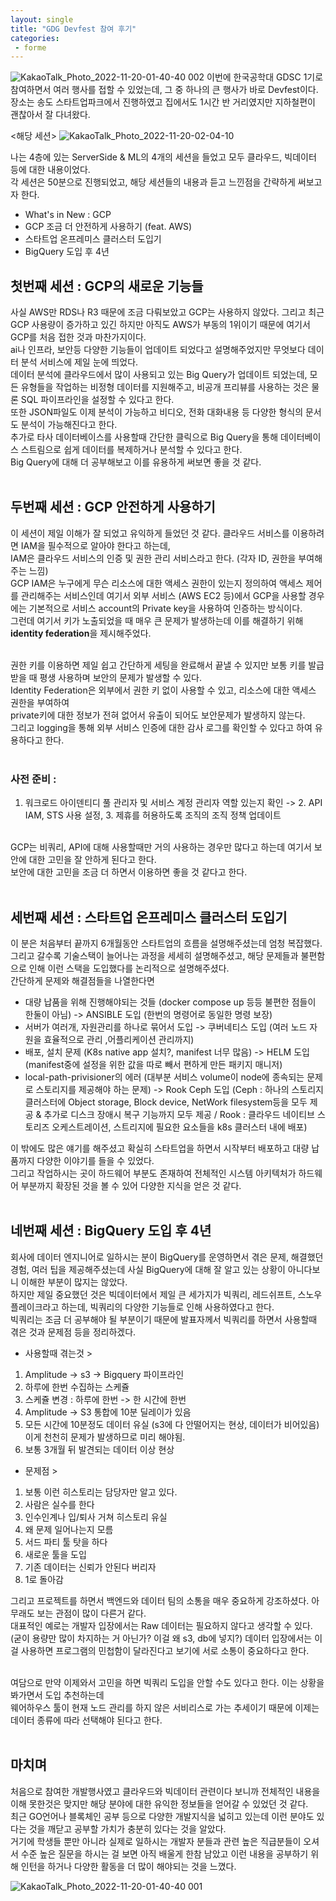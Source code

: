 ```yaml
---
layout: single
title: "GDG Devfest 참여 후기"
categories:
 - forme
---
```



![KakaoTalk_Photo_2022-11-20-01-40-40 002](https://user-images.githubusercontent.com/81789003/202862842-9ca8f622-60d6-4179-86ca-9cbe8cadb974.jpeg)
이번에 한국공학대 GDSC 1기로 참여하면서 여러 행사를 접할 수 있었는데, 그 중 하나의 큰 행사가 바로 Devfest이다. <br>
장소는 송도 스타트업파크에서 진행하였고 집에서도 1시간 반 거리였지만 지하철편이 괜찮아서 잘 다녀왔다. <br>

<해당 세션>
![KakaoTalk_Photo_2022-11-20-02-04-10](https://user-images.githubusercontent.com/81789003/202862844-669e5a74-8487-404b-92fa-ff08f6e4a591.jpeg)

나는 4층에 있는 ServerSide & ML의 4개의 세션을 들었고 모두 클라우드, 빅데이터 등에 대한 내용이었다. <br>
각 세션은 50분으로 진행되었고, 해당 세션들의 내용과 듣고 느낀점을 간략하게 써보고자 한다. <br>

- What's in New : GCP
- GCP 조금 더 안전하게 사용하기 (feat. AWS)
- 스타트업 온프레미스 클러스터 도입기
- BigQuery 도입 후 4년

## 첫번째 세션 : GCP의 새로운 기능들
사실 AWS만 RDS나 R3 때문에 조금 다뤄보았고 GCP는 사용하지 않았다. 그리고 최근 GCP 사용량이 증가하고 있긴 하지만 아직도 AWS가 부동의 1위이기 때문에 여기서 GCP를 처음 접한 것과 마찬가지이다. <br>
ai나 인프라, 보안등 다양한 기능들이 업데이트 되었다고 설명해주었지만 무엇보다 데이터 분석 서비스에 제일 눈에 띄었다. <br>
데이터 분석에 클라우드에서 많이 사용되고 있는 Big Query가 업데이트 되었는데, 모든 유형들을 작업하는 비정형 데이터를 지원해주고, 비공개 프리뷰를 사용하는 것은 물론 SQL 파이프라인을 설정할 수 있다고 한다. <br>
또한 JSON파일도 이제 분석이 가능하고 비디오, 전화 대화내용 등 다양한 형식의 문서도 분석이 가능해진다고 한다. <br>
추가로 타사 데이터베이스를 사용할때 간단한 클릭으로 Big Query을 통해 데이터베이스 스트림으로 쉽게 데이터를 복제하거나 분석할 수 있다고 한다. <br>
Big Query에 대해 더 공부해보고 이를 유용하게 써보면 좋을 것 같다. <br> <br>


## 두번째 세션 : GCP 안전하게 사용하기
이 세션이 제일 이해가 잘 되었고 유익하게 들었던 것 같다. 클라우드 서비스를 이용하려면 IAM을 필수적으로 알아야 한다고 하는데, <br>
IAM은 클라우드 서비스의 인증 및 권한 관리 서비스라고 한다. (각자 ID, 권한을 부여해주는 느낌) <br>
GCP IAM은 누구에게 무슨 리소스에 대한 액세스 권한이 있는지 정의하여 액세스 제어를 관리해주는 서비스인데 여기서 외부 서비스 (AWS EC2 등)에서 GCP을 사용할 경우에는 기본적으로 서비스 account의 Private key을 사용하여 인증하는 방식이다. <br>
그런데 여기서 키가 노출되었을 때 매우 큰 문제가 발생하는데 이를 해결하기 위해 **identity federation**을 제시해주었다. <br> <br>

권한 키를 이용하면 제일 쉽고 간단하게 세팅을 완료해서 끝낼 수 있지만 보통 키를 발급받을 때 평생 사용하며 보안의 문제가 발생할 수 있다. <br>
Identity Federation은 외부에서 권한 키 없이 사용할 수 있고, 리소스에 대한 액세스 권한을 부여하여 <br>
private키에 대한 정보가 전혀 없어서 유출이 되어도 보안문제가 발생하지 않는다. <br>
그리고 logging을 통해 외부 서비스 인증에 대한 감사 로그를 확인할 수 있다고 하여 유용하다고 한다. <br> <br>

### 사전 준비 : 
1. 워크로드 아이덴티디 풀 관리자 및 서비스 계정 관리자 역할 있는지 확인 -> 2. API IAM, STS 사용 설정, 3. 제휴를 허용하도록 조직의 조직 정책 업데이트 <br> <br>

GCP는 비쿼리, API에 대해 사용할때만 거의 사용하는 경우만 많다고 하는데 여기서 보안에 대한 고민을 잘 안하게 된다고 한다. <br>
보안에 대한 고민을 조금 더 하면서 이용하면 좋을 것 같다고 한다. <br> <br>


## 세번째 세션 : 스타트업 온프레미스 클러스터 도입기
이 분은 처음부터 끝까지 6개월동안 스타트업의 흐름을 설명해주셨는데 엄청 복잡했다. 그리고 갈수록 기술스택이 늘어나는 과정을 세세히 설명해주셨고,
해당 문제들과 불편함으로 인해 이런 스택을 도입했다를 논리적으로 설명해주셨다. <br>
간단하게 문제와 해결점들을 나열한다면 <br>
- 대량 납품을 위해 진행해야되는 것들 (docker compose up 등등 불편한 점들이 한둘이 아님) -> ANSIBLE 도입 (한번의 명령어로 동일한 명령 보장)
- 서버가 여러개, 자원관리를 하나로 묶어서 도입 -> 쿠버네티스 도입 (여러 노드 자원을 효율적으로 관리 ,어플리케이션 관리까지)
- 배포, 설치 문제 (K8s native app 설치?, manifest 너무 많음) -> HELM 도입 (manifest중에 설정을 위한 값을 따로 빼서 편하게 만든 패키지 매니저)
- local-path-privisioner의 에러 (대부분 서비스 volume이 node에 종속되는 문제로 스토리지를 제공해야 하는 문제) -> Rook Ceph 도입 (Ceph : 하나의 스토리지 클러스터에 Object storage, Block device, NetWork filesystem등을 모두 제공 & 추가로 디스크 장애시 복구 기능까지 모두 제공 /
Rook : 클라우드 네이티브 스토리즈 오케스트레이션, 스트리지에 필요한 요소들을 k8s 클러스터 내에 배포)

이 밖에도 많은 얘기를 해주셨고 확실히 스타트업을 하면서 시작부터 배포하고 대량 납품까지 다양한 이야기를 들을 수 있었다. <br>
그리고 작업하시는 곳이 하드웨어 부분도 존재하여 전체적인 시스템 아키텍처가 하드웨어 부분까지 확장된 것을 볼 수 있어 다양한 지식을 얻은 것 같다. <br> <br>

## 네번째 세션 : BigQuery 도입 후 4년
회사에 데이터 엔지니어로 일하시는 분이 BigQuery를 운영하면서 겪은 문제, 해결했던 경험, 여러 팁을 제공해주셨는데 사실 BigQuery에 대해 잘 알고 있는 상황이 아니다보니 이해한 부분이 많지는 않았다. <br>
하지만 제일 중요했던 것은 빅데이터에서 제일 큰 세가지가 빅쿼리, 레드쉬프트, 스노우 플레이크라고 하는데, 빅쿼리의 다양한 기능들로 인해 사용하였다고 한다. <br>
빅쿼리는 조금 더 공부해야 될 부분이기 때문에 발표자께서 빅쿼리를 하면서 사용할때 겪은 것과 문제점 등을 정리하겠다. <br>

- 사용할때 겪는것 >
1. Amplitude -> s3 -> Bigquery 파이프라인
2. 하루에 한번 수집하는 스케쥴
3. 스케쥴 변경 : 하루에 한번 -> 한 시간에 한번
4. Amplitude -> S3 통합에 10분 딜레이가 있음
5. 모든 시간에 10분정도 데이터 유실 (s3에 다 안떨어지는 현상, 데이터가 비어있음) 이게 천천히 문제가 발생하므로 미리 해야됨.
6. 보통 3개월 뒤 발견되는 데이터 이상 현상

- 문제점 >
1. 보통 이런 히스토리는 담당자만 알고 있다.
2. 사람은 실수를 한다
3. 인수인계나 입/퇴사 거쳐 히스토리 유실
4. 왜 문제 일어나는지 모름
5. 서드 파티 툴 탓을 하다
6. 새로운 툴을 도입
7. 기존 데이터는 신뢰가 안된다 버리자
8. 1로 돌아감

그리고 프로젝트를 하면서 백엔드와 데이터 팀의 소통을 매우 중요하게 강조하셨다. 아무래도 보는 관점이 많이 다른거 같다. <br>
대표적인 예로는 개발자 입장에서는 Raw 데이터는 필요하지 않다고 생각할 수 있다. (굳이 용량만 많이 차지하는 거 아닌가? 이걸 왜 s3, db에 넣지?)
데이터 입장에서는 이걸 사용하면 프로그램의 민첩함이 달라진다고 보기에 서로 소통이 중요하다고 한다. <br> <br>

여담으로 만약 이제와서 고민을 하면 빅쿼리 도입을 안할 수도 있다고 한다. 이는 상황을 봐가면서 도입 추천하는데 <br>
웨어하우스 툴이 현재 노드 관리를 하지 않은 서비리스로 가는 추세이기 때문에 이제는 데이터 종류에 따라 선택해야 된다고 한다. <br> <br>

## 마치며
처음으로 참여한 개발행사였고 클라우드와 빅데이터 관련이다 보니까 전체적인 내용을 이해 못한것은 맞지만 해당 분야에 대한 유익한 정보들을 얻어갈 수 있었던 것 같다. <br>
최근 GO언어나 블록체인 공부 등으로 다양한 개발지식을 넓히고 있는데 이런 분야도 있다는 것을 깨닫고 공부할 가치가 충분히 있다는 것을 알았다. <br>
거기에 학생들 뿐만 아니라 실제로 일하시는 개발자 분들과 관련 높은 직급분들이 오셔서 수준 높은 질문을 하시는 걸 보면 아직 배울게 한참 남았고 이런 내용을 공부하기 위해 인턴을 하거나 다양한 활동을 더 많이 해야되는 것을 느꼈다. <br>

![KakaoTalk_Photo_2022-11-20-01-40-40 001](https://user-images.githubusercontent.com/81789003/202862840-e4c51fc9-cd09-49ee-9b5c-019a2613067b.jpeg)

